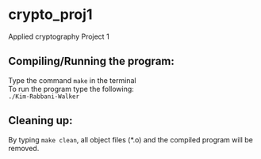 # crypto_proj1
Applied cryptography Project 1

## Compiling/Running the program:
Type the command `make` in the terminal  
To run the program type the following:  
`./Kim-Rabbani-Walker`  

## Cleaning up:
By typing `make clean`, all object files (*.o) and the compiled program will be removed.  